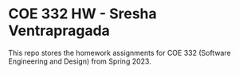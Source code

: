 # COE 332 HW - Sresha Ventrapragada

This repo stores the homework assignments for COE 332 (Software Engineering and Design) from Spring 2023. 

